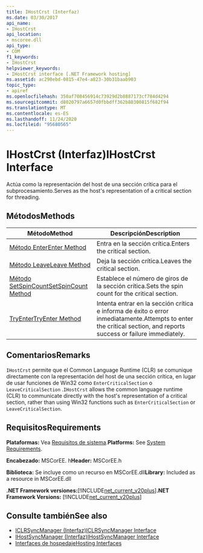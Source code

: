 ```yaml
---
title: IHostCrst (Interfaz)
ms.date: 03/30/2017
api_name:
- IHostCrst
api_location:
- mscoree.dll
api_type:
- COM
f1_keywords:
- IHostCrst
helpviewer_keywords:
- IHostCrst interface [.NET Framework hosting]
ms.assetid: ac298ebd-0815-47e4-a823-30b31baab903
topic_type:
- apiref
ms.openlocfilehash: 350af708456914c73929d2b8887173cf784d4294
ms.sourcegitcommit: d8020797a6657d0fbbdff362b80300815f682f94
ms.translationtype: MT
ms.contentlocale: es-ES
ms.lasthandoff: 11/24/2020
ms.locfileid: "95680565"
---
```

# <a name="ihostcrst-interface"></a><span data-ttu-id="de5c5-102">IHostCrst (Interfaz)</span><span class="sxs-lookup"><span data-stu-id="de5c5-102">IHostCrst Interface</span></span>

<span data-ttu-id="de5c5-103">Actúa como la representación del host de una sección crítica para el subprocesamiento.</span><span class="sxs-lookup"><span data-stu-id="de5c5-103">Serves as the host's representation of a critical section for threading.</span></span>  
  
## <a name="methods"></a><span data-ttu-id="de5c5-104">Métodos</span><span class="sxs-lookup"><span data-stu-id="de5c5-104">Methods</span></span>  
  
|<span data-ttu-id="de5c5-105">Método</span><span class="sxs-lookup"><span data-stu-id="de5c5-105">Method</span></span>|<span data-ttu-id="de5c5-106">Descripción</span><span class="sxs-lookup"><span data-stu-id="de5c5-106">Description</span></span>|  
|------------|-----------------|  
|[<span data-ttu-id="de5c5-107">Método Enter</span><span class="sxs-lookup"><span data-stu-id="de5c5-107">Enter Method</span></span>](ihostcrst-enter-method.md)|<span data-ttu-id="de5c5-108">Entra en la sección crítica.</span><span class="sxs-lookup"><span data-stu-id="de5c5-108">Enters the critical section.</span></span>|  
|[<span data-ttu-id="de5c5-109">Método Leave</span><span class="sxs-lookup"><span data-stu-id="de5c5-109">Leave Method</span></span>](ihostcrst-leave-method.md)|<span data-ttu-id="de5c5-110">Deja la sección crítica.</span><span class="sxs-lookup"><span data-stu-id="de5c5-110">Leaves the critical section.</span></span>|  
|[<span data-ttu-id="de5c5-111">Método SetSpinCount</span><span class="sxs-lookup"><span data-stu-id="de5c5-111">SetSpinCount Method</span></span>](ihostcrst-setspincount-method.md)|<span data-ttu-id="de5c5-112">Establece el número de giros de la sección crítica.</span><span class="sxs-lookup"><span data-stu-id="de5c5-112">Sets the spin count for the critical section.</span></span>|  
|[<span data-ttu-id="de5c5-113">TryEnter</span><span class="sxs-lookup"><span data-stu-id="de5c5-113">TryEnter Method</span></span>](ihostcrst-tryenter-method.md)|<span data-ttu-id="de5c5-114">Intenta entrar en la sección crítica e informa de éxito o error inmediatamente.</span><span class="sxs-lookup"><span data-stu-id="de5c5-114">Attempts to enter the critical section, and reports success or failure immediately.</span></span>|  
  
## <a name="remarks"></a><span data-ttu-id="de5c5-115">Comentarios</span><span class="sxs-lookup"><span data-stu-id="de5c5-115">Remarks</span></span>  

 <span data-ttu-id="de5c5-116">`IHostCrst` permite que el Common Language Runtime (CLR) se comunique directamente con la representación del host de una sección crítica, en lugar de usar funciones de Win32 como `EnterCriticalSection` o `LeaveCriticalSection` .</span><span class="sxs-lookup"><span data-stu-id="de5c5-116">`IHostCrst` allows the common language runtime (CLR) to communicate directly with the host's representation of a critical section, rather than using Win32 functions such as `EnterCriticalSection` or `LeaveCriticalSection`.</span></span>  
  
## <a name="requirements"></a><span data-ttu-id="de5c5-117">Requisitos</span><span class="sxs-lookup"><span data-stu-id="de5c5-117">Requirements</span></span>  

 <span data-ttu-id="de5c5-118">**Plataformas:** Vea [Requisitos de sistema](../../get-started/system-requirements.md).</span><span class="sxs-lookup"><span data-stu-id="de5c5-118">**Platforms:** See [System Requirements](../../get-started/system-requirements.md).</span></span>  
  
 <span data-ttu-id="de5c5-119">**Encabezado:** MSCorEE. h</span><span class="sxs-lookup"><span data-stu-id="de5c5-119">**Header:** MSCorEE.h</span></span>  
  
 <span data-ttu-id="de5c5-120">**Biblioteca:** Se incluye como un recurso en MSCorEE.dll</span><span class="sxs-lookup"><span data-stu-id="de5c5-120">**Library:** Included as a resource in MSCorEE.dll</span></span>  
  
 <span data-ttu-id="de5c5-121">**.NET Framework versiones:**[!INCLUDE[net_current_v20plus](../../../../includes/net-current-v20plus-md.md)]</span><span class="sxs-lookup"><span data-stu-id="de5c5-121">**.NET Framework Versions:** [!INCLUDE[net_current_v20plus](../../../../includes/net-current-v20plus-md.md)]</span></span>  
  
## <a name="see-also"></a><span data-ttu-id="de5c5-122">Consulte también</span><span class="sxs-lookup"><span data-stu-id="de5c5-122">See also</span></span>

- [<span data-ttu-id="de5c5-123">ICLRSyncManager (Interfaz)</span><span class="sxs-lookup"><span data-stu-id="de5c5-123">ICLRSyncManager Interface</span></span>](iclrsyncmanager-interface.md)
- [<span data-ttu-id="de5c5-124">IHostSyncManager (Interfaz)</span><span class="sxs-lookup"><span data-stu-id="de5c5-124">IHostSyncManager Interface</span></span>](ihostsyncmanager-interface.md)
- [<span data-ttu-id="de5c5-125">Interfaces de hospedaje</span><span class="sxs-lookup"><span data-stu-id="de5c5-125">Hosting Interfaces</span></span>](hosting-interfaces.md)
